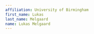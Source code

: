 ```yaml
---
affiliation: University of Birmingham
first_name: Lukas
last_name: Melgaard
name: Lukas Melgaard
---
```

